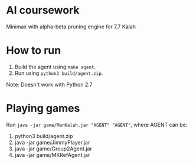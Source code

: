 AI coursework
========================
Minimax with alpha-beta pruning engine for 7,7 Kalah

How to run
===================
1. Build the agent using `make agent`.
2. Run using `python3 build/agent.zip`.

Note: Doesn't work with Python 2.7

Playing games
===================
Run `java -jar game/ManKalah.jar "AGENT" "AGENT"`, where AGENT can be:
1. python3 build/agent.zip
2. java -jar game/JimmyPlayer.jar
3. java -jar game/Group2Agent.jar
4. java -jar game/MKRefAgent.jar
